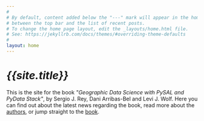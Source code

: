 ```yaml
---
#
# By default, content added below the "---" mark will appear in the home page
# between the top bar and the list of recent posts.
# To change the home page layout, edit the _layouts/home.html file.
# See: https://jekyllrb.com/docs/themes/#overriding-theme-defaults
#
layout: home
---
```


# *{{site.title}}*

This is the site for the book *"Geographic Data Science with PySAL and PyData
Stack"*, by Sergio J. Rey, Dani Arribas-Bel and Levi J. Wolf. Here you can find out about
the latest news regarding the book, 
read more about the [authors](/authors), or jump straight to the
[book](http://geographicdata.science/book).
